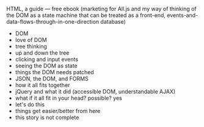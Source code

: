 HTML, a guide — free ebook (marketing for All.js and my way of thinking of the DOM as a state machine that can be treated as a front-end, events-and-data-flows-through-in-one-direction database)
- DOM
- love of DOM
- tree thinking
- up and down the tree
- clicking and input events
- seeing the DOM as state
- things the DOM needs patched
- JSON, the DOM, and FORMS
- how it all fits together
- jQuery and what it did (accessible DOM, understandable AJAX)
- what if it all fit in your head? possible? yes
- let's do this
- things get easier/better from here
- this story is not complete